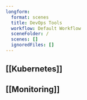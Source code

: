 ```yaml
---
longform:
  format: scenes
  title: DevOps Tools
  workflow: Default Workflow
  sceneFolder: /
  scenes: []
  ignoredFiles: []
---
```

## [[Kubernetes]]

## [[Monitoring]]
